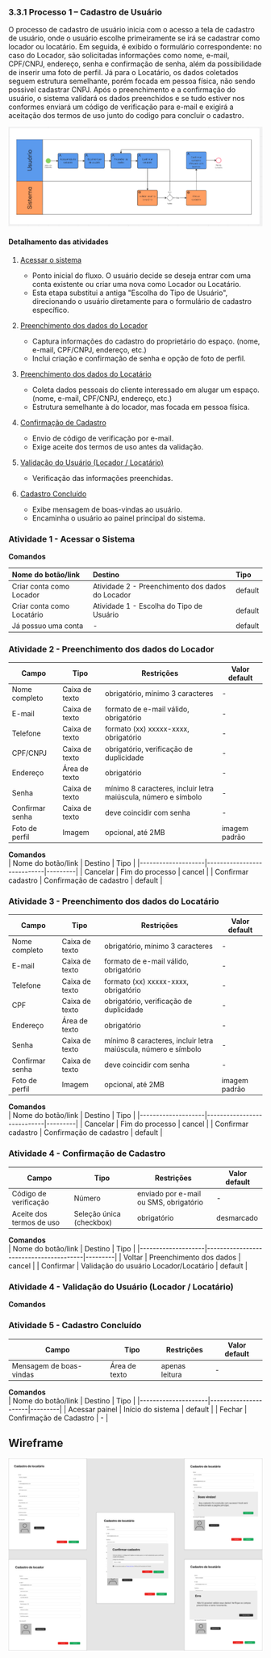 ### 3.3.1 Processo 1 – Cadastro de Usuário
O processo de cadastro de usuário inicia com o acesso a tela de cadastro de usuário, onde o usuário escolhe primeiramente se irá se cadastrar como locador ou locatário. Em seguida, é exibido o formulário correspondente: no caso do Locador, são solicitadas informações como nome, e-mail, CPF/CNPJ, endereço, senha e confirmação de senha, além da possibilidade de inserir uma foto de perfil. Já para o Locatário, os dados coletados seguem estrutura semelhante, porém focada em pessoa física, não sendo possivel cadastrar CNPJ. Após o preenchimento e a confirmação do usuário, o sistema validará os dados preenchidos e se tudo estiver nos conformes enviará um código de verificação para e-mail e exigirá a aceitação dos termos de uso junto do codigo para concluir o cadastro. 

![Modelo BPMN do PROCESSO 1 - Cadastro de Usuário](../images/processo1_bpmn.png "Cadastro de Usuário")

#### Detalhamento das atividades

1. [Acessar o sistema]()
   - Ponto inicial do fluxo. O usuário decide se deseja entrar com uma conta existente ou criar uma nova como Locador ou Locatário.  
   - Esta etapa substitui a antiga "Escolha do Tipo de Usuário", direcionando o usuário diretamente para o formulário de cadastro específico.

2. [Preenchimento dos dados do Locador](#atividade-1---preenchimento-dos-dados-do-locador)
   - Captura informações do cadastro do proprietário do espaço. (nome, e-mail, CPF/CNPJ, endereço, etc.)  
   - Inclui criação e confirmação de senha e opção de foto de perfil.
     
3. [Preenchimento dos dados do Locatário](#atividade-2---preenchimento-dos-dados-do-locatário)
   - Coleta dados pessoais do cliente interessado em alugar um espaço. (nome, e-mail, CPF/CNPJ, endereço, etc.)   
   - Estrutura semelhante à do locador, mas focada em pessoa física.
     
4. [Confirmação de Cadastro](#atividade-3---confirmação-de-cadastro)
   - Envio de código de verificação por e-mail.  
   - Exige aceite dos termos de uso antes da validação.
     
5. [Validação do Usuário (Locador / Locatário)](#atividade-4---validação-do-usuário-locador--locatário)
   - Verificação das informações preenchidas.  
     
6. [Cadastro Concluído](#atividade-5---cadastro-concluído)   
   - Exibe mensagem de boas-vindas ao usuário.  
   - Encaminha o usuário ao painel principal do sistema.

### Atividade 1 - Acessar o Sistema 

**Comandos**

| Nome do botão/link | Destino | Tipo |
| :--- | :--- | :--- |
| Criar conta como Locador | Atividade 2 - Preenchimento dos dados do Locador | default |
| Criar conta como Locatário| Atividade 1 - Escolha do Tipo de Usuário | default |
| Já possuo uma conta| - | default |


  
### Atividade 2 - Preenchimento dos dados do Locador

| Campo            | Tipo           | Restrições                                                     | Valor default   |
|------------------|----------------|----------------------------------------------------------------|-----------------|
| Nome completo    | Caixa de texto | obrigatório, mínimo 3 caracteres                               | -               |
| E-mail           | Caixa de texto | formato de e-mail válido, obrigatório                          | -               |
| Telefone         | Caixa de texto | formato (xx) xxxxx-xxxx, obrigatório                           | -               |
| CPF/CNPJ         | Caixa de texto | obrigatório, verificação de duplicidade                        | -               |
| Endereço         | Área de texto  | obrigatório                                                    | -               |
| Senha            | Caixa de texto | mínimo 8 caracteres, incluir letra maiúscula, número e símbolo | -               |
| Confirmar senha  | Caixa de texto | deve coincidir com senha                                       | -               |
| Foto de perfil   | Imagem         | opcional, até 2MB                                              | imagem padrão   |

**Comandos**  
| Nome do botão/link | Destino                    | Tipo    |
|--------------------|----------------------------|---------|
| Cancelar           | Fim do processo            | cancel  |
| Confirmar cadastro | Confirmação de cadastro    | default |


### Atividade 3 - Preenchimento dos dados do Locatário

| Campo            | Tipo           | Restrições                                                     | Valor default   |
|------------------|----------------|----------------------------------------------------------------|-----------------|
| Nome completo    | Caixa de texto | obrigatório, mínimo 3 caracteres                               | -               |
| E-mail           | Caixa de texto | formato de e-mail válido, obrigatório                          | -               |
| Telefone         | Caixa de texto | formato (xx) xxxxx-xxxx, obrigatório                           | -               |
| CPF              | Caixa de texto | obrigatório, verificação de duplicidade                        | -               |
| Endereço         | Área de texto  | obrigatório                                                    | -               |
| Senha            | Caixa de texto | mínimo 8 caracteres, incluir letra maiúscula, número e símbolo | -               |
| Confirmar senha  | Caixa de texto | deve coincidir com senha                                       | -               |
| Foto de perfil   | Imagem         | opcional, até 2MB                                              | imagem padrão   |

**Comandos**  
| Nome do botão/link | Destino                    | Tipo    |
|--------------------|----------------------------|---------|
| Cancelar           | Fim do processo            | cancel  |
| Confirmar cadastro | Confirmação de cadastro    | default |


### Atividade 4 - Confirmação de Cadastro
| Campo                    | Tipo                     | Restrições                                      | Valor default |
|--------------------------|--------------------------|-------------------------------------------------|---------------|
| Código de verificação    | Número                   | enviado por e-mail ou SMS, obrigatório          | -             |
| Aceite dos termos de uso | Seleção única (checkbox) | obrigatório                                     | desmarcado    |

**Comandos**  
| Nome do botão/link | Destino                                | Tipo    |
|--------------------|----------------------------------------|---------|
| Voltar             | Preenchimento dos dados                | cancel  |
| Confirmar          | Validação do usuário Locador/Locatário | default |

### Atividade 4 - Validação do Usuário (Locador / Locatário)


**Comandos**  


### Atividade 5 - Cadastro Concluído
| Campo                   | Tipo          | Restrições            | Valor default       |
|-------------------------|---------------|-----------------------|---------------------|
| Mensagem de boas-vindas | Área de texto | apenas leitura        | -                   |

**Comandos**  
| Nome do botão/link  | Destino              | Tipo    |
|---------------------|----------------------|---------|
| Acessar painel      | Início do sistema    | default |
| Fechar      | Confirmação de Cadastro    | - |

## Wireframe
![Wireframe do PROCESSO 1 - Cadastro de Usuário](../images/Wireframe_Cadastro_Colmeia.jpg "Wireframe de baixa fidelidade")
